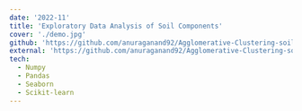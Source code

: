 ```yaml
---
date: '2022-11'
title: 'Exploratory Data Analysis of Soil Components'
cover: './demo.jpg'
github: 'https://github.com/anuraganand92/Agglomerative-Clustering-soil-components'
external: 'https://github.com/anuraganand92/Agglomerative-Clustering-soil-components'
tech:
  - Numpy
  - Pandas
  - Seaborn
  - Scikit-learn
---
```


<!-- A web app for visualizing personalized Spotify data. View your top artists, top tracks, recently played tracks, and detailed audio information about each track. Create and save new playlists of recommended tracks based on your existing playlists and more. -->
